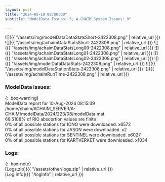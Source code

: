 ```yaml
---
layout: post
title: "2024-08-10 08:00:00"
subtitle: "ModelData Issues: 5; A-CHAIM System Issues: 0"

---
```


![]({{ "/assets/img/modelDataDataStatsShort-2422308.png" | relative_url }})
![]({{ "/assets/img/achaimDataStatsShort-2422308.png" | relative_url }})
![]({{ "/assets/img/achaimDataStatsLong00-2422308.png" | relative_url }})
![]({{ "/assets/img/achaimDataStatsLong01-2422308.png" | relative_url }})
![]({{ "/assets/img/achaimDataStatsLong02-2422308.png" | relative_url }})
![]({{ "/assets/img/modelDataDataStats-2422308.png" | relative_url }})
![]({{ "/assets/img/modelDataStationStats-2422308.png" | relative_url }})
![]({{ "/assets/img/achaimRunTime-2422308.png" | relative_url }})


### ModelData Issues:  
  
{: .box-warning}  
 ModelData report for 10-Aug-2024 08:15:09   
 /home/chaim/ACHAIM_SERVER/A-CHAIM/modelData/2024/223/08/modelData.mat   
 68.5108% of RIO absoprtion values are finite   
 0% of all possible stations for IONO were downloaded. x6572   
 0% of all possible stations for JASON were downloaded. x2   
 0% of all possible stations for SENTINEL were downloaded. x6027   
 0% of all possible stations for KARTVERKET were downloaded. x1034   
  


### Logs:  
  
{: .box-note}  
[Logs.zip]({{ "/assets/other/logs.zip" | relative_url }})  
[Log Info]({{ "/logInfo" | relative_url }})  
